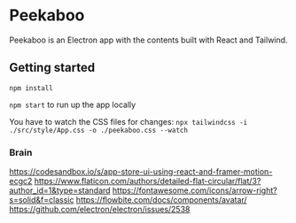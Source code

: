 # Peekaboo

Peekaboo is an Electron app with the contents built with React and Tailwind.

## Getting started

`npm install`

`npm start` to run up the app locally

You have to watch the CSS files for changes: `npx tailwindcss -i ./src/style/App.css -o ./peekaboo.css --watch`

### Brain

https://codesandbox.io/s/app-store-ui-using-react-and-framer-motion-ecgc2
https://www.flaticon.com/authors/detailed-flat-circular/flat/3?author_id=1&type=standard
https://fontawesome.com/icons/arrow-right?s=solid&f=classic
https://flowbite.com/docs/components/avatar/
https://github.com/electron/electron/issues/2538
